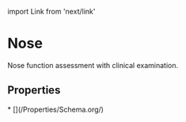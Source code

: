 import Link from 'next/link'

# Nose

Nose function assessment with clinical examination.

## Properties

<Grid>
* [](/Properties/Schema.org/)

</Grid>

